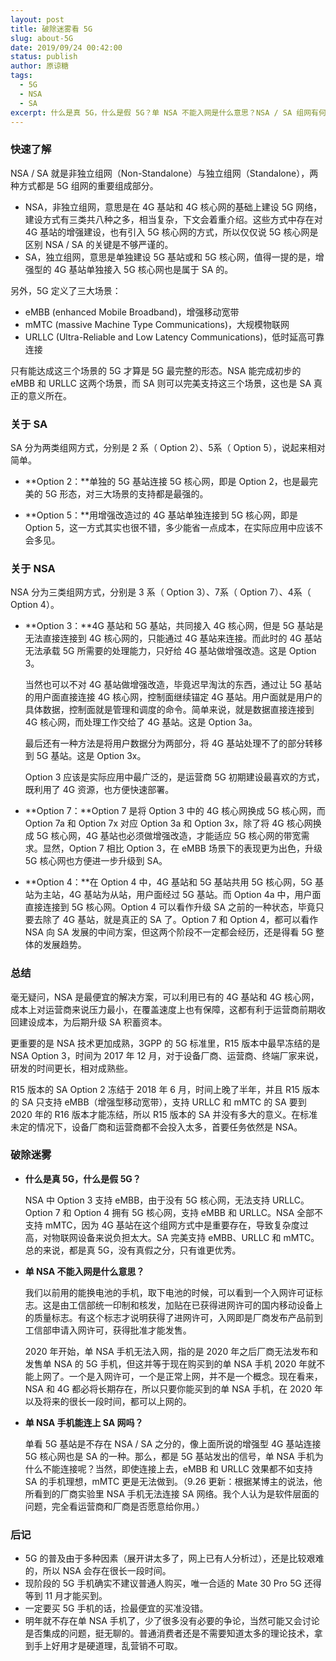 ```yaml
---
layout: post
title: 破除迷雾看 5G
slug: about-5G
date: 2019/09/24 00:42:00
status: publish
author: 原谅糖
tags: 
  - 5G
  - NSA
  - SA
excerpt: 什么是真 5G，什么是假 5G？单 NSA 不能入网是什么意思？NSA / SA 组网有何区别？本文着重介绍 NSA / SA 组网方式，力图破除迷雾看 5G。
---
```



### 快速了解

NSA / SA 就是非独立组网（Non-Standalone）与独立组网（Standalone），两种方式都是 5G 组网的重要组成部分。

- NSA，非独立组网，意思是在 4G 基站和 4G 核心网的基础上建设 5G 网络，建设方式有三类共八种之多，相当复杂，下文会着重介绍。这些方式中存在对 4G 基站的增强建设，也有引入 5G 核心网的方式，所以仅仅说 5G 核心网是区别 NSA / SA 的关键是不够严谨的。
- SA，独立组网，意思是单独建设 5G 基站或和 5G 核心网，值得一提的是，增强型的 4G 基站单独接入 5G 核心网也是属于 SA 的。

另外，5G 定义了三大场景：

- eMBB (enhanced Mobile Broadband)，增强移动宽带
- mMTC (massive Machine Type Communications)，大规模物联网
- URLLC (Ultra-Reliable and Low Latency Communications)，低时延高可靠连接  

只有能达成这三个场景的 5G 才算是 5G 最完整的形态。NSA 能完成初步的 eMBB 和 URLLC 这两个场景，而 SA 则可以完美支持这三个场景，这也是 SA 真正的意义所在。

### 关于 SA

SA 分为两类组网方式，分别是 2 系（ Option 2）、5系（ Option 5），说起来相对简单。

- **Option 2：**单独的 5G 基站连接 5G 核心网，即是 Option 2，也是最完美的 5G 形态，对三大场景的支持都是最强的。

- **Option 5：**用增强改造过的 4G 基站单独连接到 5G 核心网，即是 Option 5，这一方式其实也很不错，多少能省一点成本，在实际应用中应该不会多见。

### 关于 NSA

NSA 分为三类组网方式，分别是 3 系（ Option 3）、7系（ Option 7）、4系（ Option 4）。

- **Option 3：**4G 基站和 5G 基站，共同接入 4G 核心网，但是 5G 基站是无法直接连接到 4G 核心网的，只能通过 4G 基站来连接。而此时的 4G 基站无法承载 5G 所需要的处理能力，只好给 4G 基站做增强改造。这是 Option 3。

  当然也可以不对 4G 基站做增强改造，毕竟迟早淘汰的东西，通过让 5G 基站的用户面直接连接 4G 核心网，控制面继续锚定 4G 基站。用户面就是用户的具体数据，控制面就是管理和调度的命令。简单来说，就是数据直接连接到 4G 核心网，而处理工作交给了 4G 基站。这是 Option 3a。

  最后还有一种方法是将用户数据分为两部分，将 4G 基站处理不了的部分转移到 5G 基站。这是 Option 3x。

  Option 3 应该是实际应用中最广泛的，是运营商 5G 初期建设最喜欢的方式，既利用了 4G 资源，也方便快速部署。

- **Option 7：**Option 7 是将 Option 3 中的 4G 核心网换成 5G 核心网，而 Option 7a 和 Option 7x 对应 Option 3a 和 Option 3x，除了将 4G 核心网换成 5G 核心网，4G 基站也必须做增强改造，才能适应 5G 核心网的带宽需求。显然，Option 7 相比 Option 3，在 eMBB 场景下的表现更为出色，升级 5G 核心网也方便进一步升级到 SA。

- **Option 4：**在 Option 4 中，4G 基站和 5G 基站共用 5G 核心网，5G 基站为主站，4G 基站为从站，用户面经过 5G 基站。而 Option 4a 中，用户面直接连接到  5G 核心网。Option 4 可以看作升级 SA 之前的一种状态，毕竟只要去除了 4G 基站，就是真正的 SA 了。Option 7 和 Option 4，都可以看作 NSA 向 SA 发展的中间方案，但这两个阶段不一定都会经历，还是得看 5G 整体的发展趋势。

### 总结

毫无疑问，NSA 是最便宜的解决方案，可以利用已有的 4G 基站和 4G 核心网，成本上对运营商来说压力最小，在覆盖速度上也有保障，这都有利于运营商前期收回建设成本，为后期升级 SA 积蓄资本。

更重要的是 NSA 技术更加成熟，3GPP 的 5G 标准里，R15 版本中最早冻结的是 NSA Option 3，时间为 2017 年 12 月，对于设备厂商、运营商、终端厂家来说，研发的时间更长，相对成熟些。

R15 版本的 SA Option 2 冻结于 2018 年 6 月，时间上晚了半年，并且 R15 版本的 SA 只支持 eMBB（增强型移动宽带），支持 URLLC 和 mMTC 的 SA 要到 2020 年的 R16 版本才能冻结，所以 R15 版本的 SA 并没有多大的意义。在标准未定的情况下，设备厂商和运营商都不会投入太多，首要任务依然是 NSA。

### 破除迷雾

- **什么是真 5G，什么是假 5G？**

  NSA 中 Option 3 支持 eMBB，由于没有 5G 核心网，无法支持 URLLC。Option 7 和 Option 4 拥有 5G 核心网，支持 eMBB 和 URLLC。NSA 全部不支持 mMTC，因为 4G 基站在这个组网方式中是重要存在，导致复杂度过高，对物联网设备来说负担太大。SA 完美支持 eMBB、URLLC 和 mMTC。总的来说，都是真 5G，没有真假之分，只有谁更优秀。

- **单 NSA 不能入网是什么意思？**

  我们以前用的能换电池的手机，取下电池的时候，可以看到一个入网许可证标志。这是由工信部统一印制和核发，加贴在已获得进网许可的国内移动设备上的质量标志。有这个标志才说明获得了进网许可，入网即是厂商发布产品前到工信部申请入网许可，获得批准才能发售。

  2020 年开始，单 NSA 手机无法入网，指的是 2020 年之后厂商无法发布和发售单 NSA 的 5G 手机，但这并等于现在购买到的单 NSA 手机 2020 年就不能上网了。一个是入网许可，一个是正常上网，并不是一个概念。现在看来，NSA 和 4G 都必将长期存在，所以只要你能买到的单 NSA 手机，在 2020 年以及将来的很长一段时间，都可以上网的。

- **单 NSA 手机能连上 SA 网吗？**

  单看 5G 基站是不存在 NSA / SA 之分的，像上面所说的增强型 4G 基站连接 5G 核心网也是 SA 的一种。那么，都是 5G 基站发出的信号，单 NSA 手机为什么不能连接呢？当然，即使连接上去，eMBB 和 URLLC 效果都不如支持 SA 的手机理想，mMTC 更是无法做到。（9.26 更新：根据某博主的说法，他所看到的厂商实验里 NSA 手机无法连接 SA 网络。我个人认为是软件层面的问题，完全看运营商和厂商是否愿意给你用。）

### 后记

- 5G 的普及由于多种因素（展开讲太多了，网上已有人分析过），还是比较艰难的，所以 NSA 会存在很长一段时间。
- 现阶段的 5G 手机确实不建议普通人购买，唯一合适的 Mate 30 Pro 5G 还得等到 11 月才能买到。
- 一定要买 5G 手机的话，捡最便宜的买准没错。
- 明年就不存在单 NSA 手机了，少了很多没有必要的争论，当然可能又会讨论是否集成的问题，挺无聊的。普通消费者还是不需要知道太多的理论技术，拿到手上好用才是硬道理，乱营销不可取。